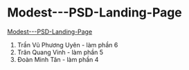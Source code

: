 # Modest---PSD-Landing-Page

[Modest---PSD-Landing-Page](https://drive.google.com/drive/folders/1Nv8fuoeutcS8_NgdicGOLb3l4xkA2-V_)

1. Trần Vũ Phương Uyên - làm phần 6
2. Trân Quang Vinh - làm phần 5
3. Đoàn Minh Tân - làm phần 4